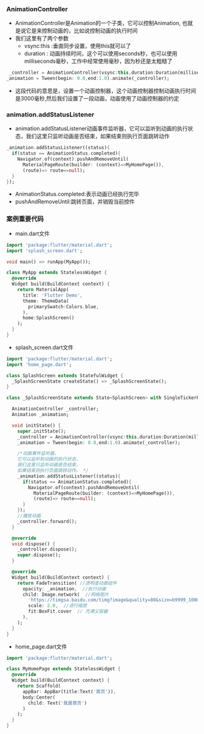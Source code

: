 ### AnimationController

* AnimationController是Animation的一个子类，它可以控制Animation, 也就是说它是来控制动画的，比如说控制动画的执行时间
* 我们这里有了两个参数
    * vsync:this :垂直同步设置，使用this就可以了
    * duration : 动画持续时间，这个可以使用seconds秒，也可以使用milliseconds毫秒，工作中经常使用毫秒，因为秒还是太粗糙了

```dart
 _controller = AnimationController(vsync:this,duration:Duration(milliseconds:3000));
_animation = Tween(begin: 0.0,end:1.0).animate(_controller);
```

* 这段代码的意思是，设置一个动画控制器，这个动画控制器控制动画执行时间是3000毫秒,然后我们设置了一段动画，动画使用了动画控制器的约定

### animation.addStatusListener

* animation.addStatusListener动画事件监听器，它可以监听到动画的执行状态，我们这里只监听动画是否结束，如果结束则执行页面跳转动作

```dart
_animation.addStatusListener((status){
  if(status == AnimationStatus.completed){
    Navigator.of(context).pushAndRemoveUntil(
      MaterialPageRoute(builder: (context)=>MyHomePage()), 
      (route)=> route==null);
  }
});
```

* AnimationStatus.completed:表示动画已经执行完毕
* pushAndRemoveUntil:跳转页面，并销毁当前控件

### 案例重要代码

* main.dart文件

```dart
import 'package:flutter/material.dart';
import 'splash_screen.dart';

void main() => runApp(MyApp());

class MyApp extends StatelessWidget {
  @override
  Widget build(BuildContext context) {
    return MaterialApp(
      title: 'Flutter Demo',
      theme: ThemeData(
        primarySwatch:Colors.blue,
      ),
      home:SplashScreen()
    );
  }
}
```

* splash_screen.dart文件

```dart
import 'package:flutter/material.dart';
import 'home_page.dart';

class SplashScreen extends StatefulWidget {
  _SplashScreenState createState() => _SplashScreenState();
}

class _SplashScreenState extends State<SplashScreen> with SingleTickerProviderStateMixin {

  AnimationController _controller;
  Animation _animation;

  void initState() { 
    super.initState();
    _controller = AnimationController(vsync:this,duration:Duration(milliseconds:3000));
    _animation = Tween(begin: 0.0,end:1.0).animate(_controller);

    /*动画事件监听器，
    它可以监听到动画的执行状态，
    我们这里只监听动画是否结束，
    如果结束则执行页面跳转动作。 */
    _animation.addStatusListener((status){
      if(status == AnimationStatus.completed){
        Navigator.of(context).pushAndRemoveUntil(
          MaterialPageRoute(builder: (context)=>MyHomePage()), 
          (route)=> route==null);
      }
    });
    //播放动画
    _controller.forward();
  }

  @override
  void dispose() {
    _controller.dispose();
    super.dispose();
  }

  @override
  Widget build(BuildContext context) {
    return FadeTransition( //透明度动画组件
      opacity: _animation,  //执行动画
      child: Image.network(  //网络图片
        'https://timgsa.baidu.com/timg?image&quality=80&size=b9999_10000&sec=1546851657199&di=fdd278c2029f7826790191d59279dbbe&imgtype=0&src=http%3A%2F%2Fimg.zcool.cn%2Fcommunity%2F0112cb554438090000019ae93094f1.jpg%401280w_1l_2o_100sh.jpg',
        scale: 2.0,  //进行缩放
        fit:BoxFit.cover  // 充满父容器
      ),
    );
  }
}
```

* home_page.dart文件

```dart
import 'package:flutter/material.dart';

class MyHomePage extends StatelessWidget {
  @override
  Widget build(BuildContext context) {
    return Scaffold(
      appBar: AppBar(title:Text('首页')),
      body:Center(
        child: Text('我是首页')
      )
    );
  }
}
```